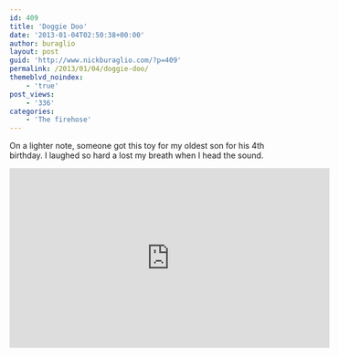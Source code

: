 ```yaml
---
id: 409
title: 'Doggie Doo'
date: '2013-01-04T02:50:38+00:00'
author: buraglio
layout: post
guid: 'http://www.nickburaglio.com/?p=409'
permalink: /2013/01/04/doggie-doo/
themeblvd_noindex:
    - 'true'
post_views:
    - '336'
categories:
    - 'The firehose'
---
```


On a lighter note, someone got this toy for my oldest son for his 4th birthday. I laughed so hard a lost my breath when I head the sound.

<iframe allowfullscreen="" frameborder="0" height="315" loading="lazy" src="http://www.youtube.com/embed/V5p7fjDPNWE?list=UU1MR9qDrMoeAEdXkZWBHxmg" width="560"></iframe>